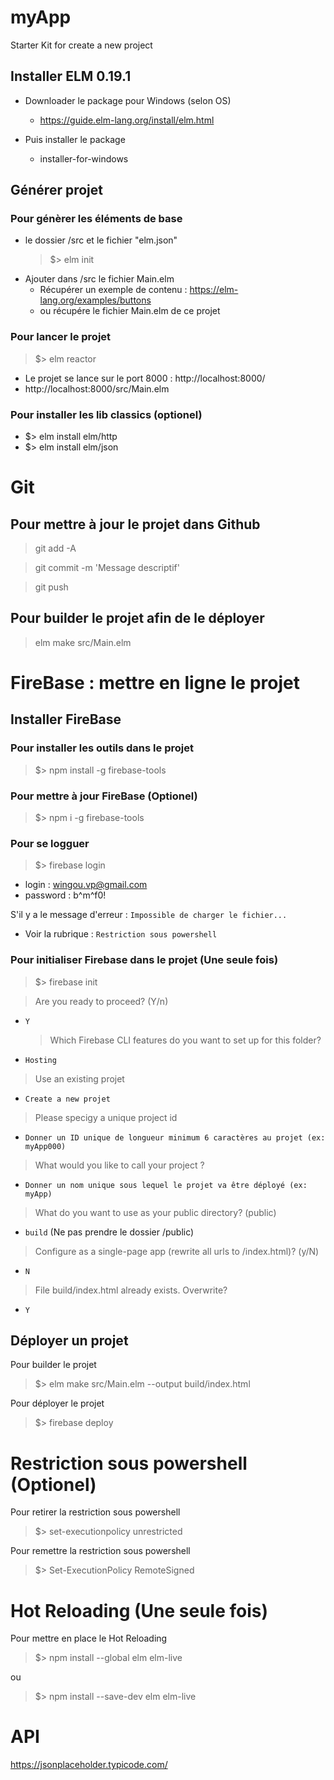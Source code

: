 # myApp

Starter Kit for create a new project

## Installer ELM 0.19.1

- Downloader le package pour Windows (selon OS)

  - https://guide.elm-lang.org/install/elm.html

- Puis installer le package
  - installer-for-windows

## Générer projet

### Pour génèrer les éléments de base

- le dossier /src et le fichier "elm.json"
  > \$> elm init
- Ajouter dans /src le fichier Main.elm
  - Récupérer un exemple de contenu : https://elm-lang.org/examples/buttons
  - ou récupére le fichier Main.elm de ce projet

### Pour lancer le projet

> \$> elm reactor

- Le projet se lance sur le port 8000 : http://localhost:8000/
- http://localhost:8000/src/Main.elm

### Pour installer les lib classics (optionel)

- \$> elm install elm/http
- \$> elm install elm/json

# Git

## Pour mettre à jour le projet dans Github

> git add -A

> git commit -m 'Message descriptif'

> git push

## Pour builder le projet afin de le déployer

> elm make src/Main.elm

# FireBase : mettre en ligne le projet

## Installer FireBase

### Pour installer les outils dans le projet

> \$> npm install -g firebase-tools

### Pour mettre à jour FireBase (Optionel)

> \$> npm i -g firebase-tools

### Pour se logguer

> \$> firebase login

- login : wingou.vp@gmail.com
- password : b^m^f0!

S'il y a le message d'erreur : `Impossible de charger le fichier...`

- Voir la rubrique : `Restriction sous powershell`

### Pour initialiser Firebase dans le projet (Une seule fois)

> \$> firebase init

> Are you ready to proceed? (Y/n)

- `Y`
  > Which Firebase CLI features do you want to set up for this folder?
- `Hosting`

> Use an existing projet

- `Create a new projet`

> Please specigy a unique project id

- `Donner un ID unique de longueur minimum 6 caractères au projet (ex: myApp000)`

> What would you like to call your project ?

- `Donner un nom unique sous lequel le projet va être déployé (ex: myApp)`

> What do you want to use as your public directory? (public)

- `build` (Ne pas prendre le dossier /public)

> Configure as a single-page app (rewrite all urls to /index.html)? (y/N)

- `N`

> File build/index.html already exists. Overwrite?

- `Y`

## Déployer un projet

Pour builder le projet

> \$> elm make src/Main.elm --output build/index.html

Pour déployer le projet

> \$> firebase deploy

# Restriction sous powershell (Optionel)

Pour retirer la restriction sous powershell

> \$> set-executionpolicy unrestricted

Pour remettre la restriction sous powershell

> \$> Set-ExecutionPolicy RemoteSigned

# Hot Reloading (Une seule fois)

Pour mettre en place le Hot Reloading

> \$> npm install --global elm elm-live

ou

> \$> npm install --save-dev elm elm-live

# API

https://jsonplaceholder.typicode.com/

